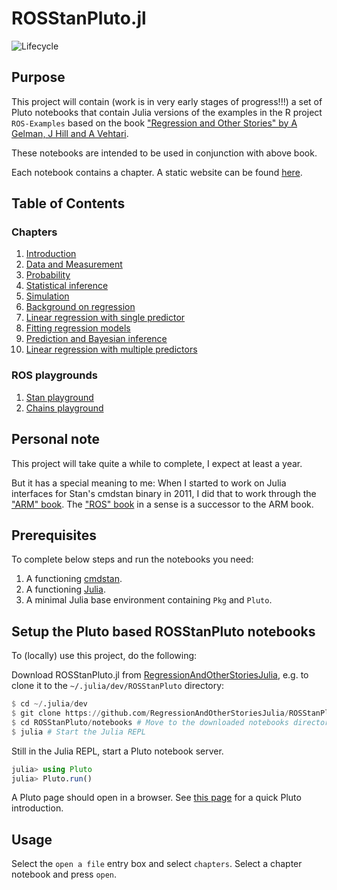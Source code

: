 # ROSStanPluto.jl

![Lifecycle](https://img.shields.io/badge/lifecycle-experimental-orange.svg)<!--
![Lifecycle](https://img.shields.io/badge/lifecycle-maturing-blue.svg)
![Lifecycle](https://img.shields.io/badge/lifecycle-stable-green.svg)
![Lifecycle](https://img.shields.io/badge/lifecycle-retired-orange.svg)
![Lifecycle](https://img.shields.io/badge/lifecycle-archived-red.svg)
![Lifecycle](https://img.shields.io/badge/lifecycle-dormant-blue.svg) -->

## Purpose

This project will contain (work is in very early stages of progress!!!) a set of Pluto notebooks that contain Julia versions of the examples in the R project `ROS-Examples` based on the book ["Regression and Other Stories" by A Gelman, J Hill and A Vehtari](https://www.cambridge.org/highereducation/books/regression-and-other-stories/DD20DD6C9057118581076E54E40C372C#overview).

These notebooks are intended to be used in conjunction with above book.

Each notebook contains a chapter. A static website can be found [here](https://regressionandotherstoriesjulia.github.io/ROSStanPluto.jl/).

## Table of Contents

### Chapters

1. [Introduction](https://github.com/RegressionAndOtherStoriesJulia/ROSStanPluto.jl/blob/main/docs/🎈%20Introduction.pdf)
2. [Data and Measurement](https://github.com/RegressionAndOtherStoriesJulia/ROSStanPluto.jl/blob/main/docs/🎈%20Data_and_Measurement.pdf)
3. [Probability](https://github.com/RegressionAndOtherStoriesJulia/ROSStanPluto.jl/blob/main/docs/🎈%20Probability.pdf)
4. [Statistical inference](https://github.com/RegressionAndOtherStoriesJulia/ROSStanPluto.jl/blob/main/docs/🎈%20Statistical_inference.pdf)
5. [Simulation](https://github.com/RegressionAndOtherStoriesJulia/ROSStanPluto.jl/blob/main/docs/🎈%20Simulation.pdf)
6. [Background on regression](https://github.com/RegressionAndOtherStoriesJulia/ROSStanPluto.jl/blob/main/docs/🎈%20Background_on_regression.pdf)
7. [Linear regression with single predictor](https://github.com/RegressionAndOtherStoriesJulia/ROSStanPluto.jl/blob/main/docs/🎈%20Linear_regression_with_single_predictor.pdf)
8. [Fitting regression models](https://github.com/RegressionAndOtherStoriesJulia/ROSStanPluto.jl/blob/main/docs/🎈%20Fitting_regression_models.pdf)
9. [Prediction and Bayesian inference](https://github.com/RegressionAndOtherStoriesJulia/ROSStanPluto.jl/blob/main/docs/🎈%20Predictions_and_Bayesian_inference.pdf)
10. [Linear regression with multiple predictors](https://github.com/RegressionAndOtherStoriesJulia/ROSStanPluto.jl/blob/main/docs/🎈%20Linear_regression_with_multiple_predictors.pdf)

### ROS playgrounds

1. [Stan playground](https://github.com/RegressionAndOtherStoriesJulia/ROSStanPluto.jl/blob/main/docs/🎈%20Stan_playground.pdf)
2. [Chains playground](https://github.com/RegressionAndOtherStoriesJulia/ROSStanPluto.jl/blob/main/docs/🎈%20Chains_playground.pdf)

## Personal note

This project will take quite a while to complete, I expect at least a year.

But it has a special meaning to me: When I started to work on Julia interfaces for Stan's cmdstan binary in 2011, I did that to work through the ["ARM" book](http://www.stat.columbia.edu/~gelman/arm/). The ["ROS" book](https://www.cambridge.org/highereducation/books/regression-and-other-stories/DD20DD6C9057118581076E54E40C372C#overview) in a sense is a successor to the ARM book.

## Prerequisites

To complete below steps and run the notebooks you need:

1. A functioning [cmdstan](https://mc-stan.org/users/interfaces/cmdstan.html).
2. A functioning [Julia](https://julialang.org/downloads/).
3. A minimal Julia base environment containing `Pkg` and `Pluto`.

## Setup the Pluto based ROSStanPluto notebooks

To (locally) use this project, do the following:

Download ROSStanPluto.jl from [RegressionAndOtherStoriesJulia](https://github.com/RegressionAndOtherStoriesJulia/), e.g. to clone it to the `~/.julia/dev/ROSStanPluto` directory:

```Julia
$ cd ~/.julia/dev
$ git clone https://github.com/RegressionAndOtherStoriesJulia/ROSStanPluto.jl ROSStanPluto
$ cd ROSStanPluto/notebooks # Move to the downloaded notebooks directory
$ julia # Start the Julia REPL
```

Still in the Julia REPL, start a Pluto notebook server.
```Julia
julia> using Pluto
julia> Pluto.run()
```

A Pluto page should open in a browser. See [this page](https://www.juliafordatascience.com/first-steps-5-pluto/) for a quick Pluto introduction.

## Usage

Select the `open a file` entry box and select `chapters`. Select a chapter notebook and press `open`.
